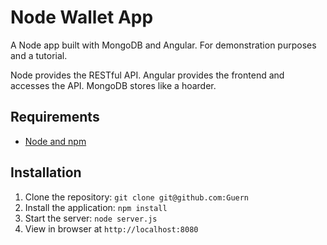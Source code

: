 # Node Wallet App

A Node app built with MongoDB and Angular. For demonstration purposes and a tutorial.

Node provides the RESTful API. Angular provides the frontend and accesses the API. MongoDB stores like a hoarder.

## Requirements

- [Node and npm](http://nodejs.org)

## Installation

1. Clone the repository: `git clone git@github.com:Guern`
2. Install the application: `npm install`
3. Start the server: `node server.js`
4. View in browser at `http://localhost:8080`
